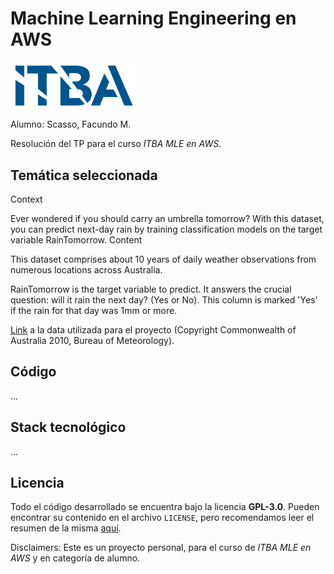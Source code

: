 # Machine Learning Engineering en AWS

<img class="center" src="docs/itba_logo.png" width=200 alt="Logo del ITBA"></img>

Alumno: Scasso, Facundo M.

Resolución del TP para el curso _ITBA MLE en AWS_.

## Temática seleccionada

Context

Ever wondered if you should carry an umbrella tomorrow? With this dataset, you can predict next-day rain by training classification models on the target variable RainTomorrow.
Content

This dataset comprises about 10 years of daily weather observations from numerous locations across Australia.

RainTomorrow is the target variable to predict. It answers the crucial question: will it rain the next day? (Yes or No).
This column is marked 'Yes' if the rain for that day was 1mm or more.

[Link](https://www.kaggle.com/datasets/jsphyg/weather-dataset-rattle-package) a la data utilizada para el proyecto (Copyright Commonwealth of Australia 2010, Bureau of Meteorology).

## Código

...

## Stack tecnológico

...

## Licencia

Todo el código desarrollado se encuentra bajo la licencia **GPL-3.0**. Pueden encontrar su contenido en el archivo `LICENSE`, pero recomendamos leer el resumen de la misma [aquí](https://choosealicense.com/licenses/gpl-3.0/).

Disclaimers: Este es un proyecto personal, para el curso de _ITBA MLE en AWS_ y en categoría de alumno.
